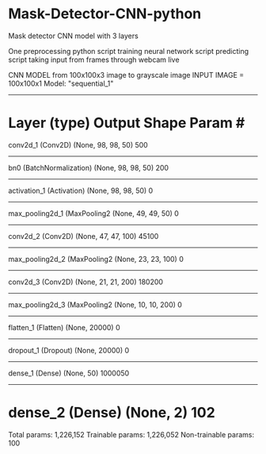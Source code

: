 # Mask-Detector-CNN-python
Mask detector CNN model with 3 layers 

One preprocessing python script
training neural network script
predicting script taking input from frames through webcam live

CNN MODEL
from 100x100x3 image to grayscale image
INPUT IMAGE = 100x100x1
Model: "sequential_1"
_________________________________________________________________
Layer (type)                 Output Shape              Param #
=================================================================
conv2d_1 (Conv2D)            (None, 98, 98, 50)        500
_________________________________________________________________
bn0 (BatchNormalization)     (None, 98, 98, 50)        200
_________________________________________________________________
activation_1 (Activation)    (None, 98, 98, 50)        0
_________________________________________________________________
max_pooling2d_1 (MaxPooling2 (None, 49, 49, 50)        0
_________________________________________________________________
conv2d_2 (Conv2D)            (None, 47, 47, 100)       45100
_________________________________________________________________
max_pooling2d_2 (MaxPooling2 (None, 23, 23, 100)       0
_________________________________________________________________
conv2d_3 (Conv2D)            (None, 21, 21, 200)       180200
_________________________________________________________________
max_pooling2d_3 (MaxPooling2 (None, 10, 10, 200)       0
_________________________________________________________________
flatten_1 (Flatten)          (None, 20000)             0
_________________________________________________________________
dropout_1 (Dropout)          (None, 20000)             0
_________________________________________________________________
dense_1 (Dense)              (None, 50)                1000050
_________________________________________________________________
dense_2 (Dense)              (None, 2)                 102
=================================================================
Total params: 1,226,152
Trainable params: 1,226,052
Non-trainable params: 100
